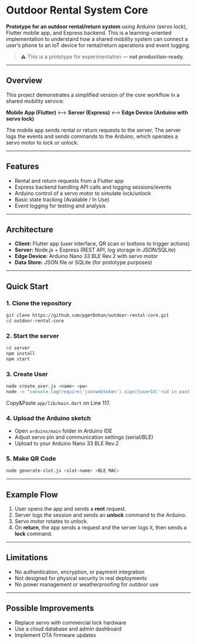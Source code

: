 # Outdoor Rental System Core

**Prototype for an outdoor rental/return system** using Arduino (servo lock), Flutter mobile app, and Express backend.
This is a learning-oriented implementation to understand how a shared mobility system can connect a user’s phone to an IoT device for rental/return operations and event logging.

> ⚠ This is a prototype for experimentation — **not production-ready**.

---

## Overview

This project demonstrates a simplified version of the core workflow in a shared mobility service:

**Mobile App (Flutter)** ⟷ **Server (Express)** ⟷ **Edge Device (Arduino with servo lock)**

The mobile app sends rental or return requests to the server.
The server logs the events and sends commands to the Arduino, which operates a servo motor to lock or unlock.

---

## Features

- Rental and return requests from a Flutter app
- Express backend handling API calls and logging sessions/events
- Arduino control of a servo motor to simulate lock/unlock
- Basic state tracking (Available / In Use)
- Event logging for testing and analysis

---

## Architecture

- **Client:** Flutter app (user interface, QR scan or buttons to trigger actions)
- **Server:** Node.js + Express (REST API, log storage in JSON/SQLite)
- **Edge Device:** Arduino Nano 33 BLE Rev.2 with servo motor
- **Data Store:** JSON file or SQLite (for prototype purposes)

---

## Quick Start

### 1. Clone the repository

```bash
git clone https://github.com/pgmrDohan/outdoor-rental-core.git
cd outdoor-rental-core
````

### 2. Start the server

```bash
cd server
npm install
npm start
```

### 3. Create User

```bash
node create_user.js <name> <pw>
node -e "console.log(require('jsonwebtoken').sign({userId:'<id in past line output>'}, 'YOUR_JWT_SECRET'))"
```
Copy&Paste `app/lib/main.dart` on Line 117.

### 4. Upload the Arduino sketch

* Open `arduino/main` folder in Arduino IDE
* Adjust servo pin and communication settings (serial/BLE)
* Upload to your Arduino Nano 33 BLE Rev.2

### 5. Make QR Code
```bash
node generate-slot.js <slot-name> <BLE MAC>
```

---

## Example Flow

1. User opens the app and sends a **rent** request.
2. Server logs the session and sends an **unlock** command to the Arduino.
3. Servo motor rotates to unlock.
4. On **return**, the app sends a request and the server logs it, then sends a **lock** command.

---

## Limitations

* No authentication, encryption, or payment integration
* Not designed for physical security in real deployments
* No power management or weatherproofing for outdoor use

---

## Possible Improvements

* Replace servo with commercial lock hardware
* Use a cloud database and admin dashboard
* Implement OTA firmware updates
